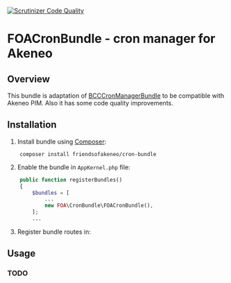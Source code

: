 [![Scrutinizer Code Quality](https://scrutinizer-ci.com/g/FriendsOfAkeneo/FOACronBundle/badges/quality-score.png?b=develop)](https://scrutinizer-ci.com/g/FriendsOfAkeneo/FOACronBundle/?branch=develop)

FOACronBundle - cron manager for Akeneo
=======================================

## Overview
This bundle is adaptation of [BCCCronManagerBundle](https://github.com/michelsalib/BCCCronManagerBundle) to be compatible
with Akeneo PIM. Also it has some code quality improvements.

## Installation

1) Install bundle using [Composer](https://getcomposer.org/download/):

```
    composer install friendsofakeneo/cron-bundle
```

2) Enable the bundle in `AppKernel.php` file:
```php
    public function registerBundles()
    {
        $bundles = [
            ...
            new FOA\CronBundle\FOACronBundle(),
        ];
        ...
```
3) Register bundle routes in:


## Usage

### TODO
